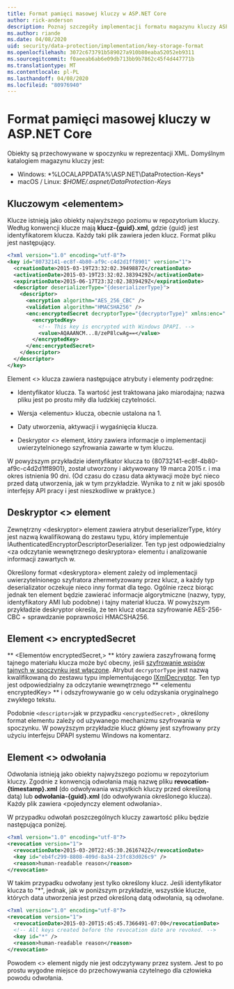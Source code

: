```yaml
---
title: Format pamięci masowej kluczy w ASP.NET Core
author: rick-anderson
description: Poznaj szczegóły implementacji formatu magazynu kluczy ASP.NET ochrony danych.
ms.author: riande
ms.date: 04/08/2020
uid: security/data-protection/implementation/key-storage-format
ms.openlocfilehash: 3072c673791b589027a910b80eaba52052eb9311
ms.sourcegitcommit: f0aeeab6ab6e09db713bb9b7862c45f4d447771b
ms.translationtype: MT
ms.contentlocale: pl-PL
ms.lasthandoff: 04/08/2020
ms.locfileid: "80976940"
---
```

# <a name="key-storage-format-in-aspnet-core"></a>Format pamięci masowej kluczy w ASP.NET Core

<a name="data-protection-implementation-key-storage-format"></a>

Obiekty są przechowywane w spoczynku w reprezentacji XML. Domyślnym katalogiem magazynu kluczy jest:

* Windows: *%LOCALAPPDATA%\ASP.NET\DataProtection-Keys\*
* macOS / Linux: *$HOME/.aspnet/DataProtection-Keys*

## <a name="the-key-element"></a>Kluczowym \<elementem>

Klucze istnieją jako obiekty najwyższego poziomu w repozytorium kluczy. Według konwencji klucze mają **klucz-{guid}.xml**, gdzie {guid} jest identyfikatorem klucza. Każdy taki plik zawiera jeden klucz. Format pliku jest następujący.

```xml
<?xml version="1.0" encoding="utf-8"?>
<key id="80732141-ec8f-4b80-af9c-c4d2d1ff8901" version="1">
  <creationDate>2015-03-19T23:32:02.3949887Z</creationDate>
  <activationDate>2015-03-19T23:32:02.3839429Z</activationDate>
  <expirationDate>2015-06-17T23:32:02.3839429Z</expirationDate>
  <descriptor deserializerType="{deserializerType}">
    <descriptor>
      <encryption algorithm="AES_256_CBC" />
      <validation algorithm="HMACSHA256" />
      <enc:encryptedSecret decryptorType="{decryptorType}" xmlns:enc="...">
        <encryptedKey>
          <!-- This key is encrypted with Windows DPAPI. -->
          <value>AQAAANCM...8/zeP8lcwAg==</value>
        </encryptedKey>
      </enc:encryptedSecret>
    </descriptor>
  </descriptor>
</key>
```

Element \<> klucza zawiera następujące atrybuty i elementy podrzędne:

* Identyfikator klucza. Ta wartość jest traktowana jako miarodajna; nazwa pliku jest po prostu miły dla ludzkiej czytelności.

* Wersja \<elementu> klucza, obecnie ustalona na 1.

* Daty utworzenia, aktywacji i wygaśnięcia klucza.

* Deskryptor \<> element, który zawiera informacje o implementacji uwierzytelnionego szyfrowania zawarte w tym kluczu.

W powyższym przykładzie identyfikator klucza to {80732141-ec8f-4b80-af9c-c4d2d1ff8901}, został utworzony i aktywowany 19 marca 2015 r. i ma okres istnienia 90 dni. (Od czasu do czasu data aktywacji może być nieco przed datą utworzenia, jak w tym przykładzie. Wynika to z nit w jaki sposób interfejsy API pracy i jest nieszkodliwe w praktyce.)

## <a name="the-descriptor-element"></a>Deskryptor \<> element

Zewnętrzny \<deskryptor> element zawiera atrybut deserializerType, który jest nazwą kwalifikowaną do zestawu typu, który implementuje IAuthenticatedEncryptorDescriptorDeserializer. Ten typ jest odpowiedzialny \<za odczytanie wewnętrznego deskryptora> elementu i analizowanie informacji zawartych w.

Określony format \<deskryptora> element zależy od implementacji uwierzytelnionego szyfratora zhermetyzowany przez klucz, a każdy typ deserializator oczekuje nieco inny format dla tego. Ogólnie rzecz biorąc jednak ten element będzie zawierać informacje algorytmiczne (nazwy, typy, identyfikatory AMI lub podobne) i tajny materiał klucza. W powyższym przykładzie deskryptor określa, że ten klucz otacza szyfrowanie AES-256-CBC + sprawdzanie poprawności HMACSHA256.

## <a name="the-encryptedsecret-element"></a>Element \<> encryptedSecret

** &lt;Elementów encryptedSecret,&gt; ** który zawiera zaszyfrowaną formę tajnego materiału klucza może być obecny, jeśli [szyfrowanie wpisów tajnych w spoczynku jest włączone](xref:security/data-protection/implementation/key-encryption-at-rest). Atrybut `decryptorType` jest nazwą kwalifikowaną do zestawu typu implementującego [IXmlDecryptor](/dotnet/api/microsoft.aspnetcore.dataprotection.xmlencryption.ixmldecryptor). Ten typ jest odpowiedzialny za odczytanie wewnętrznego ** &lt;elementu encryptedKey&gt; ** i odszyfrowywanie go w celu odzyskania oryginalnego zwykłego tekstu.

Podobnie `<descriptor>`jak w przypadku `<encryptedSecret>` , określony format elementu zależy od używanego mechanizmu szyfrowania w spoczynku. W powyższym przykładzie klucz główny jest szyfrowany przy użyciu interfejsu DPAPI systemu Windows na komentarz.

## <a name="the-revocation-element"></a>Element \<> odwołania

Odwołania istnieją jako obiekty najwyższego poziomu w repozytorium kluczy. Zgodnie z konwencją odwołania mają nazwę pliku **revocation-{timestamp}.xml** (do odwoływania wszystkich kluczy przed określoną datą) lub **odwołania-{guid}.xml** (do odwoływania określonego klucza). Każdy plik zawiera \<pojedynczy element odwołania>.

W przypadku odwołań poszczególnych kluczy zawartość pliku będzie następująca poniżej.

```xml
<?xml version="1.0" encoding="utf-8"?>
<revocation version="1">
  <revocationDate>2015-03-20T22:45:30.2616742Z</revocationDate>
  <key id="eb4fc299-8808-409d-8a34-23fc83d026c9" />
  <reason>human-readable reason</reason>
</revocation>
```

W takim przypadku odwołany jest tylko określony klucz. Jeśli identyfikator klucza to "*", jednak, jak w poniższym przykładzie, wszystkie klucze, których data utworzenia jest przed określoną datą odwołania, są odwołane.

```xml
<?xml version="1.0" encoding="utf-8"?>
<revocation version="1">
  <revocationDate>2015-03-20T15:45:45.7366491-07:00</revocationDate>
  <!-- All keys created before the revocation date are revoked. -->
  <key id="*" />
  <reason>human-readable reason</reason>
</revocation>
```

Powodem \<> element nigdy nie jest odczytywany przez system. Jest to po prostu wygodne miejsce do przechowywania czytelnego dla człowieka powodu odwołania.

